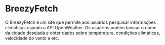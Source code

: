 # BreezyFetch

O BreezyFetch é um site que permite aos usuários pesquisar informações climáticas usando a API OpenWeather. Os usuários podem buscar o nome da cidade desejada e obter dados sobre temperatura, condições climáticas, velocidade do vento e etc.

